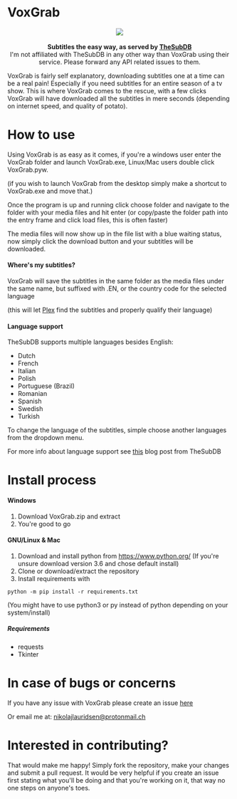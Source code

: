 # VoxGrab

<p align="center">
  <img src="https://github.com/nikolajlauridsen/VoxGrab/blob/master/screenshot.PNG?raw=true">
  <br><br>
  <b>Subtitles the easy way, as served by <a href="http://thesubdb.com/">TheSubDB</a></b><br>
  I'm not affiliated with TheSubDB in any other way than VoxGrab using their service. Please forward any API related issues to them.
  <br>
</p>

VoxGrab is fairly self explanatory, downloading subtitles one at a time can be a real pain! 
 Especially if you need subtitles for an entire season of a tv show. 
 This is where VoxGrab comes to the rescue, with a few clicks VoxGrab will have downloaded 
 all the subtitles in mere seconds (depending on internet speed, and quality of potato). 

# How to use
Using VoxGrab is as easy as it comes, if you're a windows user enter the VoxGrab folder and 
launch VoxGrab.exe, Linux/Mac users double click VoxGrab.pyw.

(if you wish to launch VoxGrab from the desktop simply make a shortcut to VoxGrab.exe and move that.) 

Once the program is up and running click choose folder and navigate to the folder with your 
media files and hit enter (or copy/paste the folder path into the entry frame and click load files, this is often faster)

The media files will now show up in the file list with a blue waiting status, 
now simply click the download button and your subtitles will be downloaded.

#### Where's my subtitles?
VoxGrab will save the subtitles in the same folder as the media files under the same name, 
but suffixed with .EN, or the country code for the selected language

(this will let [Plex](https://www.plex.tv/) find the subtitles and properly qualify their language)

#### Language support
TheSubDB supports multiple languages besides English:
* Dutch
* French
* Italian
* Polish
* Portuguese (Brazil)
* Romanian
* Spanish
* Swedish
* Turkish

To change the language of the subtitles, simple choose another languages from the dropdown menu.

For more info about language support see [this](http://blog.thesubdb.com/post/8835404358/n-gram-based-text-categorization) blog post from TheSubDB

# Install process
#### Windows
1. Download VoxGrab.zip and extract
2. You're good to go

#### GNU/Linux & Mac
1. Download and install python from https://www.python.org/ (If you're unsure download version 3.6 and chose default install)
2. Clone or download/extract the repository
3. Install requirements with 
```
python -m pip install -r requirements.txt
```
(You might have to use python3 or py instead of python depending on your system/install)

##### Requirements
* requests
* Tkinter

# In case of bugs or concerns
If you have any issue with VoxGrab please create an issue [here](https://github.com/nikolajlauridsen/VoxGrab/issues)

Or email me at: nikolajlauridsen@protonmail.ch

# Interested in contributing?
That would make me happy! Simply fork the repository, make your changes and submit a pull request.
It would be very helpful if you create an issue first stating what you'll be doing and 
that you're working on it, that way no one steps on anyone's toes.
